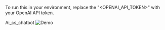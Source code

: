 To run this in your environment, replace the "<OPENAI_API_TOKEN>" with your OpenAI API token.

Ai_cs_chatbot
![Demo](assets/Ai_cs_chatbot.gif.gif)

